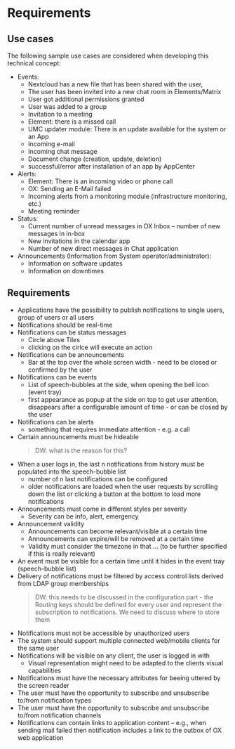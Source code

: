 # Requirements

## Use cases
The following sample use cases are considered when developing this technical concept:
- Events:
  - Nextcloud has a new file that has been shared with the user,
  - The user has been invited into a new chat room in Elements/Matrix
  - User got additional permissions granted
  -	User was added to a group
  -	Invitation to a meeting
  - Element: there is a missed call
  -	UMC updater module: There is an update available for the system or an App
  - Incoming e-mail
  - Incoming chat message
  - Document change (creation, update, deletion)
  - successful/error after installation of an app by AppCenter
- Alerts:
  - Element: There is an incoming video or phone call
  - OX: Sending an E-Mail failed
  - Incoming alerts from a monitoring module (infrastructure monitoring, etc.)
  - Meeting reminder
- Status:
  - Current number of unread messages in OX Inbox – number of new messages in in-box
  - New invitations in the calendar app
  - Number of new direct messages in Chat application
- Announcements (Information from System operator/administrator):
  - Information on software updates
  - Information on downtimes
 
## Requirements
- Applications have the possibility to publish notifications to single users, group of users or all users
- Notifications should be real-time
- Notifications can be status messages 
  - Circle above Tiles
  - clicking on the cirlce will execute an action
- Notifications can be announcements
  - Bar at the top over the whole screen width - need to be closed or confirmed by the user
- Notifications can be events
  - List of speech-bubbles at the side, when opening the bell icon (event tray)
  - first appearance as popup at the side on top to get user attention, disappears after a configurable amount of time - or can be closed by the user
- Notifications can be alerts
  - something that requires immediate attention - e.g. a call
- Certain announcements must be hideable
  > DW: what is the reason for this?
- When a user logs in, the last n notifications from history must be populated into the speech-bubble list
  - number of n last notifications can be configured
  - older notifications are loaded when the user requests by scrolling down the list or clicking a button at the bottom to load more notifications
- Announcements must come in different styles per severity
  - Severity can be info, alert, emergency
- Announcement validity
  - Announcements can become relevant/visible at a certain time
  - Announcements can expire/will be removed at a certain time
  - Validity must consider the timezone in that ... (to be further specified if this is really relevant)
- An event must be visible for a certain time until it hides in the event tray (speech-bubble list)
- Delivery of notifications must be filtered by access control lists derived from LDAP group memberships
  > DW: this needs to be discussed in the configuration part - the Routing keys should be defined for every user and represent the subscription to notifications. We need to discuss where to store them
- Notifications must not be accessible by unauthorized users
-	The system should support multiple connected web/mobile clients for the same user
- Notifications will be visible on any client, the user is logged in with
  - Visual representation might need to be adapted to the clients visual capabilities
- Notifications must have the necessary attributes for beeing uttered by the screen reader
- The user must have the opportunity to subscribe and unsubscribe to/from notification types
- The user must have the opportunity to subscribe and unsubscribe to/from notification channels
-	Notifications can contain links to application content – e.g., when sending mail failed then notification includes a link to the outbox of OX web application



